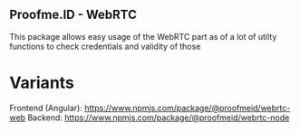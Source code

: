 ## Proofme.ID - WebRTC

This package allows easy usage of the WebRTC part as of a lot of utilty functions to check credentials and validity of those

# Variants

Frontend (Angular): https://www.npmjs.com/package/@proofmeid/webrtc-web
Backend:            https://www.npmjs.com/package/@proofmeid/webrtc-node